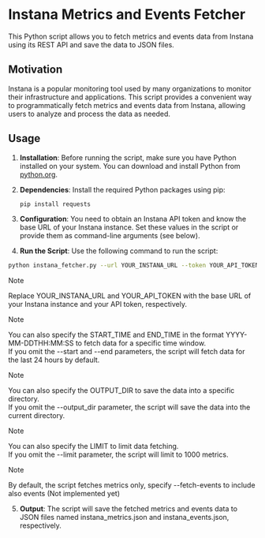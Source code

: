 # Instana Metrics and Events Fetcher

This Python script allows you to fetch metrics and events data from Instana using its REST API and save the data to JSON files.

## Motivation

Instana is a popular monitoring tool used by many organizations to monitor their infrastructure and applications. This script provides a convenient way to programmatically fetch metrics and events data from Instana, allowing users to analyze and process the data as needed.

## Usage

1. **Installation**: Before running the script, make sure you have Python installed on your system. You can download and install Python from [python.org](https://www.python.org/).

2. **Dependencies**: Install the required Python packages using pip:

   ```bash
   pip install requests
   ```
   
3. **Configuration**: You need to obtain an Instana API token and know the base URL of your Instana instance. Set these values in the script or provide them as command-line arguments (see below).
4. **Run the Script**: Use the following command to run the script:
```bash
python instana_fetcher.py --url YOUR_INSTANA_URL --token YOUR_API_TOKEN --fetch-events --start START_TIME --end END_TIME --output_dir OUTPUT_DIR --limit LIMIT
```

> [!NOTE]  
> Replace YOUR_INSTANA_URL and YOUR_API_TOKEN with the base URL of your Instana instance and your API token, respectively.

> [!NOTE]     
> You can also specify the START_TIME and END_TIME in the format YYYY-MM-DDTHH:MM:SS to fetch data for a specific time window.  
> If you omit the --start and --end parameters, the script will fetch data for the last 24 hours by default.

> [!NOTE]  
> You can also specify the OUTPUT_DIR to save the data into a specific directory.  
> If you omit the --output_dir parameter, the script will save the data into the current directory.  

> [!NOTE]  
> You can also specify the LIMIT to limit data fetching.  
> If you omit the --limit parameter, the script will limit to 1000 metrics.

> [!NOTE]  
> By default, the script fetches metrics only, specify --fetch-events to include also events (Not implemented yet)  

5. **Output**: The script will save the fetched metrics and events data to JSON files named instana_metrics.json and instana_events.json, respectively.

